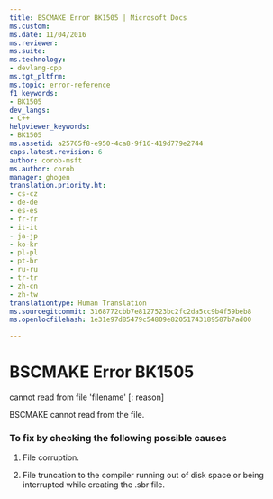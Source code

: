 ```yaml
---
title: BSCMAKE Error BK1505 | Microsoft Docs
ms.custom: 
ms.date: 11/04/2016
ms.reviewer: 
ms.suite: 
ms.technology:
- devlang-cpp
ms.tgt_pltfrm: 
ms.topic: error-reference
f1_keywords:
- BK1505
dev_langs:
- C++
helpviewer_keywords:
- BK1505
ms.assetid: a25765f8-e950-4ca8-9f16-419d779e2744
caps.latest.revision: 6
author: corob-msft
ms.author: corob
manager: ghogen
translation.priority.ht:
- cs-cz
- de-de
- es-es
- fr-fr
- it-it
- ja-jp
- ko-kr
- pl-pl
- pt-br
- ru-ru
- tr-tr
- zh-cn
- zh-tw
translationtype: Human Translation
ms.sourcegitcommit: 3168772cbb7e8127523bc2fc2da5cc9b4f59beb8
ms.openlocfilehash: 1e31e97d85479c54809e82051743189587b7ad00

---
```

# BSCMAKE Error BK1505
cannot read from file 'filename' [: reason]  
  
 BSCMAKE cannot read from the file.  
  
### To fix by checking the following possible causes  
  
1.  File corruption.  
  
2.  File truncation to the compiler running out of disk space or being interrupted while creating the .sbr file.


<!--HONumber=Jan17_HO1-->


